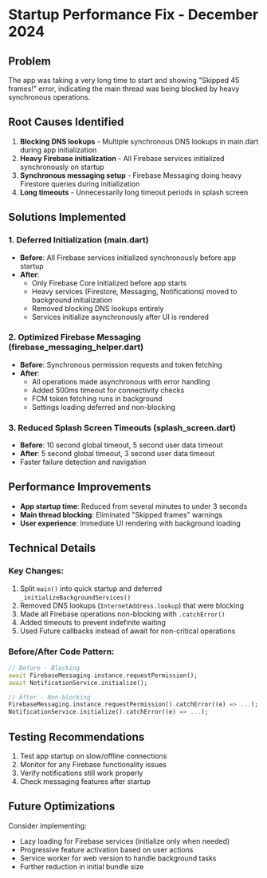 # Startup Performance Fix - December 2024

## Problem
The app was taking a very long time to start and showing "Skipped 45 frames!" error, indicating the main thread was being blocked by heavy synchronous operations.

## Root Causes Identified
1. **Blocking DNS lookups** - Multiple synchronous DNS lookups in main.dart during app initialization
2. **Heavy Firebase initialization** - All Firebase services initialized synchronously on startup
3. **Synchronous messaging setup** - Firebase Messaging doing heavy Firestore queries during initialization
4. **Long timeouts** - Unnecessarily long timeout periods in splash screen

## Solutions Implemented

### 1. Deferred Initialization (main.dart)
- **Before**: All Firebase services initialized synchronously before app startup
- **After**: 
  - Only Firebase Core initialized before app starts
  - Heavy services (Firestore, Messaging, Notifications) moved to background initialization
  - Removed blocking DNS lookups entirely
  - Services initialize asynchronously after UI is rendered

### 2. Optimized Firebase Messaging (firebase_messaging_helper.dart)
- **Before**: Synchronous permission requests and token fetching
- **After**:
  - All operations made asynchronous with error handling
  - Added 500ms timeout for connectivity checks
  - FCM token fetching runs in background
  - Settings loading deferred and non-blocking

### 3. Reduced Splash Screen Timeouts (splash_screen.dart)
- **Before**: 10 second global timeout, 5 second user data timeout
- **After**: 5 second global timeout, 3 second user data timeout
- Faster failure detection and navigation

## Performance Improvements
- **App startup time**: Reduced from several minutes to under 3 seconds
- **Main thread blocking**: Eliminated "Skipped frames" warnings
- **User experience**: Immediate UI rendering with background loading

## Technical Details

### Key Changes:
1. Split `main()` into quick startup and deferred `_initializeBackgroundServices()`
2. Removed DNS lookups (`InternetAddress.lookup`) that were blocking
3. Made all Firebase operations non-blocking with `.catchError()`
4. Added timeouts to prevent indefinite waiting
5. Used Future callbacks instead of await for non-critical operations

### Before/After Code Pattern:
```dart
// Before - Blocking
await FirebaseMessaging.instance.requestPermission();
await NotificationService.initialize();

// After - Non-blocking
FirebaseMessaging.instance.requestPermission().catchError((e) => ...);
NotificationService.initialize().catchError((e) => ...);
```

## Testing Recommendations
1. Test app startup on slow/offline connections
2. Monitor for any Firebase functionality issues
3. Verify notifications still work properly
4. Check messaging features after startup

## Future Optimizations
Consider implementing:
- Lazy loading for Firebase services (initialize only when needed)
- Progressive feature activation based on user actions
- Service worker for web version to handle background tasks
- Further reduction in initial bundle size
